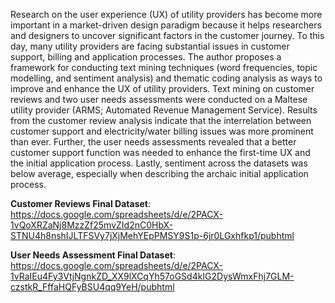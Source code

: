 Research on the user experience (UX) of utility providers has become more important in a market-driven design paradigm because it helps researchers and designers to uncover significant factors in the customer journey. To this day, many utility providers are facing substantial issues in customer support, billing and application processes. The author proposes a framework for conducting text mining techniques (word frequencies, topic modelling, and sentiment analysis) and thematic coding analysis as ways to improve and enhance the UX of utility providers. Text mining on customer reviews and two user needs assessments were conducted on a Maltese utility provider (ARMS; Automated Revenue Management Service). Results from the customer review analysis indicate that the interrelation between customer support and electricity/water billing issues was more prominent than ever. Further, the user needs assessments revealed that a better customer support function was needed to enhance the first-time UX and the initial application process. Lastly, sentiment across the datasets was below average, especially when describing the archaic initial application process. 

**Customer Reviews Final Dataset**: https://docs.google.com/spreadsheets/d/e/2PACX-1vQoXRZaNj8MzzZf25mvZId2nC0HbX-STNU4h8nshIJLTFSVy7jXjMehYEpPMSY9S1p-6jr0LGxhfkp1/pubhtml

**User Needs Assessment Final Dataset**: https://docs.google.com/spreadsheets/d/e/2PACX-1vRaIEu4Fy3VtjNgnkZD_XX9lXCqYh57oGSd4kIG2DysWmxFhj7GLM-czstkR_FffaHQFyBSU4qq9YeH/pubhtml
